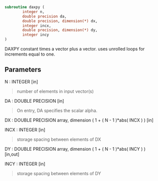 ```fortran
subroutine daxpy (
        integer n,
        double precision da,
        double precision, dimension(*) dx,
        integer incx,
        double precision, dimension(*) dy,
        integer incy
)
```

DAXPY constant times a vector plus a vector.
uses unrolled loops for increments equal to one.

## Parameters
N : INTEGER [in]
> number of elements in input vector(s)

DA : DOUBLE PRECISION [in]
> On entry, DA specifies the scalar alpha.

DX : DOUBLE PRECISION array, dimension ( 1 + ( N - 1 )\*abs( INCX ) ) [in]

INCX : INTEGER [in]
> storage spacing between elements of DX

DY : DOUBLE PRECISION array, dimension ( 1 + ( N - 1 )\*abs( INCY ) ) [in,out]

INCY : INTEGER [in]
> storage spacing between elements of DY
